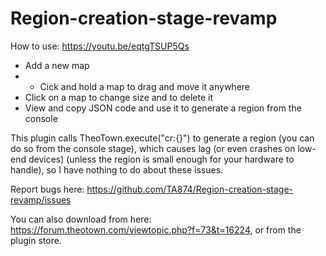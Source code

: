 # Region-creation-stage-revamp
How to use: https://youtu.be/eqtgTSUP5Qs

- Add a new map
- - Cick and hold a map to drag and move it anywhere
- Click on a map to change size and to delete it
- View and copy JSON code and use it to generate a region from the console

This plugin calls TheoTown.execute("cr:{}") to generate a region (you can do so from the console stage), which causes lag (or even crashes on low-end devices) (unless the region is small enough for your hardware to handle), so I have nothing to do about these issues.

Report bugs here: https://github.com/TA874/Region-creation-stage-revamp/issues

You can also download from here: https://forum.theotown.com/viewtopic.php?f=73&t=16224, or from the plugin store.
